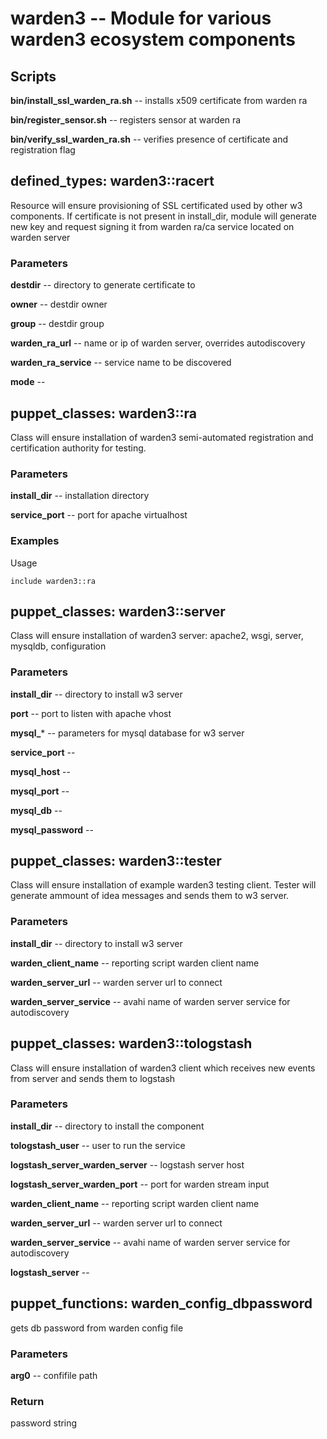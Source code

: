 # warden3 -- Module for various warden3 ecosystem components

## Scripts

**bin/install_ssl_warden_ra.sh** -- installs x509 certificate from warden ra

**bin/register_sensor.sh** -- registers sensor at warden ra

**bin/verify_ssl_warden_ra.sh** -- verifies presence of certificate and registration flag 

## defined_types: warden3::racert

Resource will ensure provisioning of SSL certificated used by other w3 components.
If certificate is not present in install_dir, module will generate new key and
request signing it from warden ra/ca service located on warden server

### Parameters

**destdir** -- directory to generate certificate to

**owner** -- destdir owner

**group** -- destdir group

**warden_ra_url** -- name or ip of warden server, overrides autodiscovery

**warden_ra_service** -- service name to be discovered

**mode** -- 


## puppet_classes: warden3::ra

Class will ensure installation of warden3 semi-automated registration and
certification authority for testing.

### Parameters

**install_dir** -- installation directory

**service_port** -- port for apache virtualhost

### Examples

Usage

```
include warden3::ra
```

## puppet_classes: warden3::server

Class will ensure installation of warden3 server: apache2, wsgi, server, mysqldb, configuration

### Parameters

**install_dir** -- directory to install w3 server

**port** -- port to listen with apache vhost

**mysql_*** -- parameters for mysql database for w3 server

**service_port** -- 

**mysql_host** -- 

**mysql_port** -- 

**mysql_db** -- 

**mysql_password** -- 


## puppet_classes: warden3::tester

Class will ensure installation of example warden3 testing client. Tester will
generate ammount of idea messages and sends them to w3 server.

### Parameters

**install_dir** -- directory to install w3 server

**warden_client_name** -- reporting script warden client name

**warden_server_url** -- warden server url to connect

**warden_server_service** -- avahi name of warden server service for autodiscovery


## puppet_classes: warden3::tologstash

Class will ensure installation of warden3 client which receives new events from server and sends them to logstash

### Parameters

**install_dir** -- directory to install the component

**tologstash_user** -- user to run the service

**logstash_server_warden_server** -- logstash server host

**logstash_server_warden_port** -- port for warden stream input

**warden_client_name** -- reporting script warden client name

**warden_server_url** -- warden server url to connect

**warden_server_service** -- avahi name of warden server service for autodiscovery

**logstash_server** -- 


## puppet_functions: warden_config_dbpassword

gets db password from warden config file

### Parameters

**arg0** -- confifile path

### Return

password string


